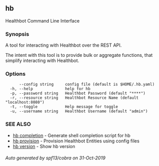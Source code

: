 ## hb

Healthbot Command Line Interface

### Synopsis

A tool for interacting with Healthbot over the REST API. 
	
The intent with this tool is to provide bulk or aggregate functions, that
simplify interacting with Healthbot. 
	

### Options

```
      --config string     config file (default is $HOME/.hb.yaml)
  -h, --help              help for hb
  -p, --password string   Healthbot Password (default "****")
  -r, --resource string   Healthbot Resource Name (default "localhost:8080")
  -t, --toggle            Help message for toggle
  -u, --username string   Healthbot Username (default "admin")
```

### SEE ALSO

* [hb completion](hb_completion.md)	 - Generate shell completion script for hb
* [hb provision](hb_provision.md)	 - Provision Healthbot Entities using config files
* [hb version](hb_version.md)	 - Show hb version

###### Auto generated by spf13/cobra on 31-Oct-2019
